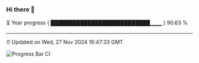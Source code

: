 ### Hi there 👋

⏳ Year progress { ███████████████████████████▁▁▁ } 90.63 %

---

⏰ Updated on Wed, 27 Nov 2024 16:47:33 GMT

![Progress Bar CI](https://github.com/IshwaranRudhara/GIT-ACTION/workflows/Progress%20Bar%20CI/badge.svg)
